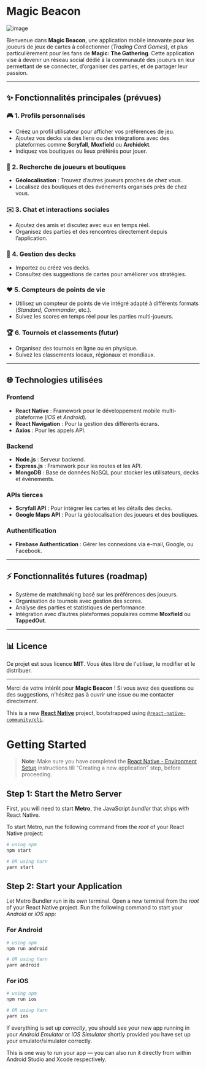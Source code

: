 # Magic Beacon
![image](https://github.com/user-attachments/assets/46a49f9d-2b73-4c97-933d-fa57c39d03c0)

Bienvenue dans **Magic Beacon**, une application mobile innovante pour les joueurs de jeux de cartes à collectionner (*Trading Card Games*), et plus particulièrement pour les fans de **Magic: The Gathering**. Cette application vise à devenir un réseau social dédié à la communauté des joueurs en leur permettant de se connecter, d’organiser des parties, et de partager leur passion.

---

## ✨ Fonctionnalités principales (prévues)

### 🎮 1. Profils personnalisés
- Créez un profil utilisateur pour afficher vos préférences de jeu.
- Ajoutez vos decks via des liens ou des intégrations avec des plateformes comme **Scryfall**,  **Moxfield** ou **Archidekt**.
- Indiquez vos boutiques ou lieux préférés pour jouer.

### 🏢 2. Recherche de joueurs et boutiques
- **Géolocalisation** : Trouvez d’autres joueurs proches de chez vous.
- Localisez des boutiques et des événements organisés près de chez vous.

### ✉️ 3. Chat et interactions sociales
- Ajoutez des amis et discutez avec eux en temps réel.
- Organisez des parties et des rencontres directement depuis l’application.

### 🎴 4. Gestion des decks
- Importez ou créez vos decks.
- Consultez des suggestions de cartes pour améliorer vos stratégies.

### ❤️ 5. Compteurs de points de vie
- Utilisez un compteur de points de vie intégré adapté à différents formats (*Standard, Commander*, etc.).
- Suivez les scores en temps réel pour les parties multi-joueurs.

### 🏆 6. Tournois et classements (futur)
- Organisez des tournois en ligne ou en physique.
- Suivez les classements locaux, régionaux et mondiaux.

---

## 🌐 Technologies utilisées

### Frontend
- **React Native** : Framework pour le développement mobile multi-plateforme (*iOS* et *Android*).
- **React Navigation** : Pour la gestion des différents écrans.
- **Axios** : Pour les appels API.

### Backend
- **Node.js** : Serveur backend.
- **Express.js** : Framework pour les routes et les API.
- **MongoDB** : Base de données NoSQL pour stocker les utilisateurs, decks et événements.

### APIs tierces
- **Scryfall API** : Pour intégrer les cartes et les détails des decks.
- **Google Maps API** : Pour la géolocalisation des joueurs et des boutiques.

### Authentification
- **Firebase Authentication** : Gérer les connexions via e-mail, Google, ou Facebook.

---

## ⚡ Fonctionnalités futures (roadmap)
- Système de matchmaking basé sur les préférences des joueurs.
- Organisation de tournois avec gestion des scores.
- Analyse des parties et statistiques de performance.
- Intégration avec d’autres plateformes populaires comme **Moxfield** ou **TappedOut**.

---

## 📊 Licence

Ce projet est sous licence **MIT**. Vous êtes libre de l'utiliser, le modifier et le distribuer.

---

Merci de votre intérêt pour **Magic Beacon** ! Si vous avez des questions ou des suggestions, n’hésitez pas à ouvrir une issue ou me contacter directement.

This is a new [**React Native**](https://reactnative.dev) project, bootstrapped using [`@react-native-community/cli`](https://github.com/react-native-community/cli).

# Getting Started

>**Note**: Make sure you have completed the [React Native - Environment Setup](https://reactnative.dev/docs/environment-setup) instructions till "Creating a new application" step, before proceeding.

## Step 1: Start the Metro Server

First, you will need to start **Metro**, the JavaScript _bundler_ that ships _with_ React Native.

To start Metro, run the following command from the _root_ of your React Native project:

```bash
# using npm
npm start

# OR using Yarn
yarn start
```

## Step 2: Start your Application

Let Metro Bundler run in its _own_ terminal. Open a _new_ terminal from the _root_ of your React Native project. Run the following command to start your _Android_ or _iOS_ app:

### For Android

```bash
# using npm
npm run android

# OR using Yarn
yarn android
```

### For iOS

```bash
# using npm
npm run ios

# OR using Yarn
yarn ios
```

If everything is set up _correctly_, you should see your new app running in your _Android Emulator_ or _iOS Simulator_ shortly provided you have set up your emulator/simulator correctly.

This is one way to run your app — you can also run it directly from within Android Studio and Xcode respectively.
